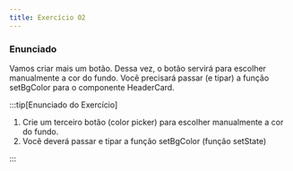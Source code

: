 ```yaml
---
title: Exercício 02
---
```


### Enunciado

Vamos criar mais um botão. Dessa vez, o botão servirá para escolher manualmente a cor do fundo.
Você precisará passar (e tipar) a função setBgColor para o componente HeaderCard.

:::tip[Enunciado do Exercício]

1. Crie um terceiro botão (color picker) para escolher manualmente a cor do fundo.
2. Você deverá passar e tipar a função setBgColor (função setState)

:::
